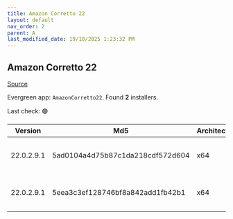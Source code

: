 ```yaml
---
title: Amazon Corretto 22
layout: default
nav_order: 2
parent: A
last_modified_date: 19/10/2025 1:23:32 PM
---
```


## Amazon Corretto 22

[Source](https://aws.amazon.com/corretto/)

Evergreen app: `AmazonCorretto22`. Found **2** installers.

Last check: 🟢

| Version    | Md5                              | Architecture | Type | URI                                                                                                                                                                                                      |
| ---------- | -------------------------------- | ------------ | ---- | -------------------------------------------------------------------------------------------------------------------------------------------------------------------------------------------------------- |
| 22.0.2.9.1 | 5ad0104a4d75b87c1da218cdf572d604 | x64          | msi  | [https://corretto.aws/downloads/resources/22.0.2.9.1/amazon-corretto-22.0.2.9.1-windows-x64.msi](https://corretto.aws/downloads/resources/22.0.2.9.1/amazon-corretto-22.0.2.9.1-windows-x64.msi)         |
| 22.0.2.9.1 | 5eea3c3ef128746bf8a842add1fb42b1 | x64          | zip  | [https://corretto.aws/downloads/resources/22.0.2.9.1/amazon-corretto-22.0.2.9.1-windows-x64-jdk.zip](https://corretto.aws/downloads/resources/22.0.2.9.1/amazon-corretto-22.0.2.9.1-windows-x64-jdk.zip) |
